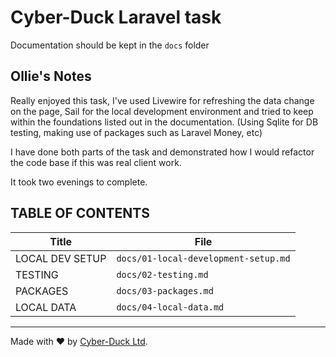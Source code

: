 # Cyber-Duck Laravel task

Documentation should be kept in the `docs` folder

## Ollie's Notes

Really enjoyed this task, I've used Livewire for refreshing the data change on the page, Sail for the local development environment and tried to keep within the foundations listed out in the documentation. (Using Sqlite for DB testing, making use of packages such as Laravel Money, etc)

I have done both parts of the task and demonstrated how I would refactor the code base if this was real client work. 

It took two evenings to complete. 

## TABLE OF CONTENTS

| Title                  | File                                 |
|------------------------|--------------------------------------|
| LOCAL DEV SETUP        | `docs/01-local-development-setup.md` |
| TESTING                | `docs/02-testing.md`                 |
| PACKAGES               | `docs/03-packages.md`                |
| LOCAL DATA             | `docs/04-local-data.md`              |


----

Made with ♥ by [Cyber-Duck Ltd](https://www.cyber-duck.co.uk).


